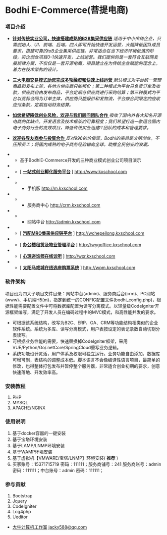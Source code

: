 # Bodhi E-Commerce(菩提电商)

### 项目介绍
 - **[针对传统实业公司，快速搭建成熟的B2B集采供应链](http://www.js715.com)**  _适用于中小传统企业，只需创始人、UI、前端、后端，四人即可开始快速开发运营，大幅降低团队成员要求，搭建可靠的toB企业集采供应链。非常适合在当下经济环境低落的阶段，实企创业项目0-1快速开发，上线运营。我们提供的是一套符合互联网发展规律方案，不仅仅是一套开源电商，项目建立在为传统企业赋能的理念上，着力在技术架构的设计。_ 
- [ **三大电商交易模式助您完成多轮融资和快速上线运营** ](http://www.js715.com) _默认模式为平台统一管理商品和发布上架，各地方供应商只能报价；第二种模式为平台只负责订单及收款，供应商自由发布商品，平台定期与供应商进行采购结算；第三种模式为平台以竞标合同为订单主体，供应商只能报价和发物流，平台按合同限定的应收应付条款，定期自动财务结算。_ 
- [ **如您希望降低创业风险，欢迎与我们顾问团队合作** ](http://www.js715.com) _吸收了国内外各大知名开源电商的优缺点，开发语言及技术框架的可靠程度；我们希望打造一款适合国内电子商务行业的高效项目，降低传统实业组建IT团队的成本和管理要求。_ 
- [ **欢迎各界友商参与投资合作** ](http://www.js715.com) _反对996的价值观，Bodhi的宗旨是文明创业，不压榨员工；将国内成熟的电子商务经验输向全球，助推全民创业的浪潮。_ 

- - 基于BodhiE-Commerce开发的三种商业模式创业公司项目演示
- -  [ **[一站式创业孵化服务平台](http://www.js715.com)** ] http://www.kxschool.com  
- - -  手机版 http://m.kxschool.com 
- - -  服务商中心 http://crm.kxschool.com 
- - -  网站中台 http://admin.kxschool.com
- -  [ **[汽配MRO集采供应链平台](http://www.js715.com)** ] http://wchepeilong.kxschool.com
- -  [ **[办公楼租赁及物业管理平台](http://www.js715.com)** ] http://wygoffice.kxschool.com
- -  [ **[心理咨询师在线诊所](http://www.js715.com)** ] http://wxr.kxschool.com
- -  [ **[太阳马戏城在线选座购票系统](http://www.js715.com)** ] http://wpm.kxschool.com

### 软件架构
项目设为四大子项目文件目录：网站中台(admin)、服务商后台(crm)、PC网站(www)、手机端H5(m)，指定到统一的CONFIG配置文件(bodhi_config.php)，根据性能需要配置文件中可将数据库配置为读写分离模式。以轻量级CodeIgniter开源框架编写，满足了开发人员在编码过程中的MVC模式，和高性能并发的要求。
- 可根据该系统结构，改写为B2C、ERP、OA、CRM等功能结构相类似的企业软件系统。系统为多库、读写分离模式，用户表按设定的表记录数自动切割分表读写。
- 可根据业务性能的需要，快速替换掉CodeIgniter框架，采用VUE/Python/Go/.netCore/SpringCloud重写业务逻辑。
- 系统功能设计灵活，用户体系及权限可独立运行。业务功能自由添加，数据库可增可删，表结构的调整成本低。脚本语言不会像编译性语言项目，最简单的修改，也得整体打包发布并暂停整个服务器，非常适合创业初期的要求，创意快速落地、开发效率高。

### 安装教程

1.  PHP
2.  MYSQL
3.  APACHE/NGINX

### 使用说明

1.  基于docker容器的一键安装
2.  基于宝塔环境安装
3.  基于LAMP/LNMP环境安装
4.  基于WAMP环境安装
5.  基于虚拟机【VMWARE/宝塔/LNMP】环境安装( **推荐** )
6.  买家账号：15371715719 密码：111111；服务商铺号：241 服务商账号：admin 密码：111111；中台账号：admin 密码：111111；

### 参与贡献

1.  Bootstrap
2.  Jquery
3.  CodeIgniter
4.  Log4php
5.  Ueditor

 - [大牛计算机工作室](http://www.js715.com)  jacky588@qq.com
